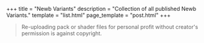 +++
title = "Newb Variants"
description = "Collection of all published Newb Variants."
template = "list.html"
page_template = "post.html"
+++

> Re-uploading pack or shader files for personal profit without creator's permission is against copyright.

